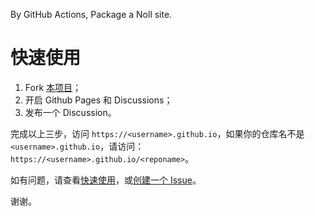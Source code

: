 By GitHub Actions, Package a Noll site.

# 快速使用

1. Fork [本项目](https://github.com/NollGo/NollAction)；
2. 开启 Github Pages 和 Discussions；
3. 发布一个 Discussion。

完成以上三步，访问 `https://<username>.github.io`，如果你的仓库名不是 `<username>.github.io`，请访问：`https://<username>.github.io/<reponame>`。

如有问题，请查看[快速使用](https://nollgo.github.io/Noll/post/29.html)，或[创建一个 Issue](https://github.com/NollGo/Noll/issues/new)。

谢谢。
